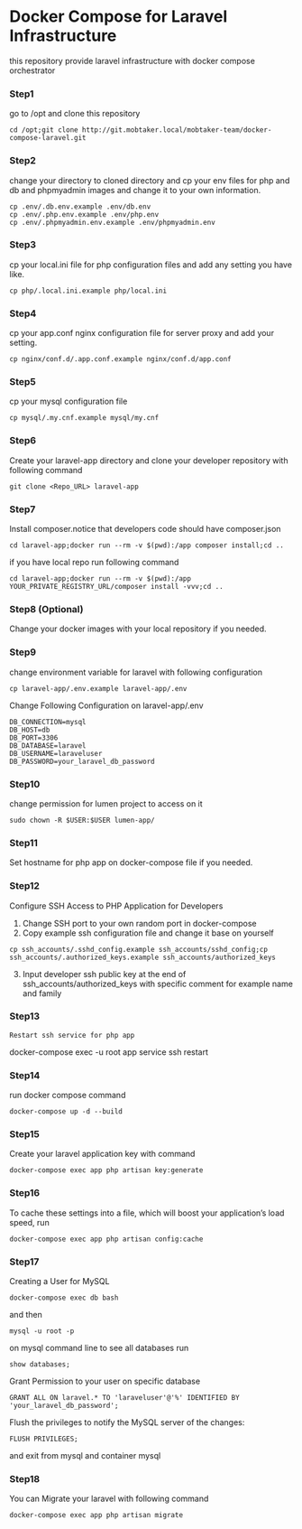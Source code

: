 # Docker Compose for Laravel Infrastructure
this repository provide laravel infrastructure with docker compose orchestrator

### Step1
go to /opt and clone this repository
```
cd /opt;git clone http://git.mobtaker.local/mobtaker-team/docker-compose-laravel.git
```

### Step2
change your directory to cloned directory and cp your env files for php and db and phpmyadmin images and change it to your own information.
```
cp .env/.db.env.example .env/db.env
cp .env/.php.env.example .env/php.env
cp .env/.phpmyadmin.env.example .env/phpmyadmin.env
```

### Step3
cp your local.ini file for php configuration files and add any setting you have like.
```
cp php/.local.ini.example php/local.ini
```

### Step4
cp your app.conf nginx configuration file for server proxy and add your setting.
```
cp nginx/conf.d/.app.conf.example nginx/conf.d/app.conf
```
### Step5
cp your mysql configuration file
```
cp mysql/.my.cnf.example mysql/my.cnf
```


### Step6
Create your laravel-app directory and clone your developer repository with following command
```
git clone <Repo_URL> laravel-app
```

### Step7
Install composer.notice that developers code should have composer.json
```
cd laravel-app;docker run --rm -v $(pwd):/app composer install;cd ..
```
if you have local repo run following command
```
cd laravel-app;docker run --rm -v $(pwd):/app YOUR_PRIVATE_REGISTRY_URL/composer install -vvv;cd ..
```

### Step8 (Optional)
Change your docker images with your local repository if you needed.

### Step9
change environment variable for laravel with following configuration
```
cp laravel-app/.env.example laravel-app/.env
```

Change Following Configuration on laravel-app/.env
```
DB_CONNECTION=mysql
DB_HOST=db
DB_PORT=3306
DB_DATABASE=laravel
DB_USERNAME=laraveluser
DB_PASSWORD=your_laravel_db_password
```

### Step10
change permission for lumen project to access on it
```
sudo chown -R $USER:$USER lumen-app/
```

### Step11
Set hostname for php app on docker-compose file if you needed.

### Step12
Configure SSH Access to PHP Application for Developers
1. Change SSH port to your own random port in docker-compose
2. Copy example ssh configuration file and change it base on yourself
```
cp ssh_accounts/.sshd_config.example ssh_accounts/sshd_config;cp ssh_accounts/.authorized_keys.example ssh_accounts/authorized_keys
```
3. Input developer ssh public key at the end of ssh_accounts/authorized_keys with specific comment for example name and family

### Step13
```
Restart ssh service for php app
```
docker-compose exec -u root app service ssh restart


### Step14
run docker compose command
```
docker-compose up -d --build
```

### Step15
Create your laravel application key with command
```
docker-compose exec app php artisan key:generate
```

### Step16
To cache these settings into a file, which will boost your application’s load speed, run
```
docker-compose exec app php artisan config:cache
```

### Step17
Creating a User for MySQL
```
docker-compose exec db bash
```
and then 
```
mysql -u root -p
```

on mysql command line to see all databases run
```
show databases;
```

Grant Permission to your user on specific database
```
GRANT ALL ON laravel.* TO 'laraveluser'@'%' IDENTIFIED BY 'your_laravel_db_password';
```

Flush the privileges to notify the MySQL server of the changes:
```
FLUSH PRIVILEGES;
```
and exit from mysql and container mysql

### Step18
You can Migrate your laravel with following command
```
docker-compose exec app php artisan migrate
```
